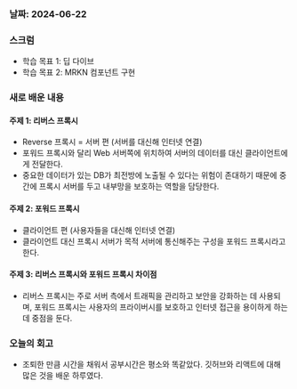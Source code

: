 ### 날짜: 2024-06-22

### 스크럼
- 학습 목표 1: 딥 다이브
- 학습 목표 2: MRKN 컴포넌트 구현

### 새로 배운 내용
#### 주제 1: 리버스 프록시
- Reverse 프록시 = 서버 편 (서버를 대신해 인터넷 연결)
- 포워드 프록시와 달리 Web 서버쪽에 위치하여 서버의 데이터를 대신 클라이언트에게 전달한다.
- 중요한 데이터가 있는 DB가 최전방에 노출될 수 있다는 위험이 존대하기 때문에 중간에 프록시 서버를 두고 내부망을 보호하는 역할을 담당한다.

#### 주제 2: 포워드 프록시
- 클라이언트 편 (사용자들을 대신해 인터넷 연결)
- 클라이언트 대신 프록시 서버가 목적 서버에 통신해주는 구성을 포워드 프록시라고 한다.

#### 주제 3: 리버스 프록시와 포워드 프록시 차이점
- 리버스 프록시는 주로 서버 측에서 트래픽을 관리하고 보안을 강화하는 데 사용되며, 포워드 프록시는 사용자의 프라이버시를 보호하고 인터넷 접근을 용이하게 하는 데 중점을 둔다.

### 오늘의 회고
- 조퇴한 만큼 시간을 채워서 공부시간은 평소와 똑같았다. 깃허브와 리액트에 대해 많은 것을 배운 하루였다.

